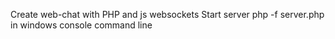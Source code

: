 Create web-chat with PHP and js websockets
Start server
php -f server.php in windows console command line